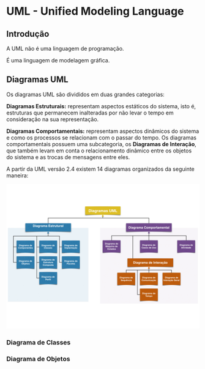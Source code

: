 # UML - Unified Modeling Language

## Introdução

A UML não é uma linguagem de programação.

É uma linguagem de modelagem gráfica.

## Diagramas UML

Os diagramas UML são divididos em duas grandes categorias:

**Diagramas Estruturais:** representam aspectos estáticos do sistema, isto é, estruturas que permanecem inalteradas por não levar o tempo em consideração na sua representação.

**Diagramas Comportamentais:** representam aspectos dinâmicos do sistema e como os processos se relacionam com o passar do tempo. Os diagramas comportamentais possuem uma subcategoria, os **Diagramas de Interação**, que também levam em conta o relacionamento dinâmico entre os objetos do sistema e as trocas de mensagens entre eles.

A partir da UML versão 2.4 existem 14 diagramas organizados da seguinte maneira:

![Diagramas UML](../images/diagramas-uml.png)

### Diagrama de Classes

### Diagrama de Objetos
